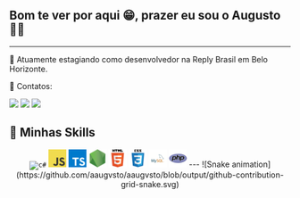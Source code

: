 ## Bom te ver por aqui 😁, prazer eu sou o  <strong>Augusto 👨‍💻</strong> 
----
💼 Atuamente estagiando como desenvolvedor na Reply Brasil em Belo Horizonte.

💬 Contatos: 

<p align="left">
  <a href="https://mail.google.com/mail/u/augustoflass@gmail.com" alt="Gmail">
  <img src="https://img.shields.io/badge/-Gmail-FF0000?style=flat-square&labelColor=FF0000&logo=gmail&logoColor=white" /></a>
  
  <a href="https://www.linkedin.com/in/augusto-assis-03a268197/" alt="Linkedin">
  <img src="https://img.shields.io/badge/-Linkedin-0e76a8?style=flat-square&logo=Linkedin&logoColor=white" /></a>
  
   <a href="https://t.me/aaugvsto" alt="Telegram">
  <img src="https://img.shields.io/badge/-Telegram-0e76a8?style=flat-square&logo=Telegram&logoColor=white" /></a>

</p>

## 🚀 Minhas Skills
<div align="center">
<code><img height="32" src="https://cdn.iconscout.com/icon/free/png-512/c-programming-569564.png" alt="c#"/></code>
<code><img height="32" src="https://raw.githubusercontent.com/github/explore/80688e429a7d4ef2fca1e82350fe8e3517d3494d/topics/javascript/javascript.png" alt="Javascript"/></code>
<code><img height="32" src="https://raw.githubusercontent.com/github/explore/80688e429a7d4ef2fca1e82350fe8e3517d3494d/topics/typescript/typescript.png" alt="Typescript"/></code>
<code><img height="32" src="https://raw.githubusercontent.com/github/explore/80688e429a7d4ef2fca1e82350fe8e3517d3494d/topics/nodejs/nodejs.png" alt="Nodejs"/></code>
<code><img height="32" src="https://raw.githubusercontent.com/github/explore/80688e429a7d4ef2fca1e82350fe8e3517d3494d/topics/html/html.png" alt="HTML5"/></code>
<code><img height="32" src="https://raw.githubusercontent.com/github/explore/80688e429a7d4ef2fca1e82350fe8e3517d3494d/topics/css/css.png" alt="CSS"/></code>
<code><img height="32" src="https://raw.githubusercontent.com/github/explore/80688e429a7d4ef2fca1e82350fe8e3517d3494d/topics/mysql/mysql.png" alt="MySQL"/></code>
<code><img height="32" src="https://raw.githubusercontent.com/github/explore/80688e429a7d4ef2fca1e82350fe8e3517d3494d/topics/php/php.png" alt="PHP"/></code>
---  
![Snake animation](https://github.com/aaugvsto/aaugvsto/blob/output/github-contribution-grid-snake.svg)
</div>
